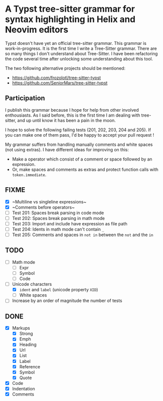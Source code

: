 # A Typst tree-sitter grammar for syntax highlighting in Helix and Neovim editors

Typst doesn't have yet an official tree-sitter grammar. This grammar is work-in-progress. It is the first time I write a Tree-Sitter grammar. There are so many things I don't understand about Tree-Sitter. I have been refactoring the code several time after unlocking some understanding about this tool.

The two following alternative projects should be mentioned:

- https://github.com/frozolotl/tree-sitter-typst
- https://github.com/SeniorMars/tree-sitter-typst

## Participation

I publish this grammar because I hope for help from other involved enthousiasts. As I said before, this is the first time I am dealing with tree-sitter, and up until know it has been a pain in the moon.

I hope to solve the following failing tests (201, 202, 203, 204 and 205). If you can make one of them pass, I'd be happy to accept your pull request !

My grammar suffers from handling manually comments and white spaces (not using extras). I have different ideas for improving on this:
- Make a operator which consist of a comment or space followed by an expression.
- Or, make spaces and comments as extras and protect function calls with `token.immediate`.

## FIXME

- [X] ~Multiline vs singleline expressions~
- [X] ~Comments before operators~
- [ ] Test 201: Spaces break parsing in code mode
- [ ] Test 202: Spaces break parsing in math mode
- [ ] Test 203: Import and include have expression as file path
- [ ] Test 204: Idents in math mode can't contain `_`
- [ ] Test 205: Comments and spaces in `not in` between the `not` and the `in`

## TODO

- [ ] Math mode
  - [ ] Expr
  - [ ] Symbol
  - [ ] Code
- [ ] Unicode characters
  - [X] `ident` and `label` (unicode property `XID`)
  - [ ] White spaces
- [ ] Increase by an order of magnitude the number of tests

## DONE

- [X] Markups
  - [X] Strong
  - [X] Emph
  - [X] Heading
  - [X] Url
  - [X] List
  - [X] Label
  - [X] Reference
  - [X] Symbol
  - [X] Quote
- [X] Code
- [X] Indentation
- [X] Comments
